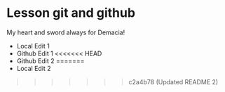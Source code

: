# Lesson git and github

My heart and sword always for Demacia!

- Local Edit 1
- Github Edit 1
<<<<<<< HEAD
- Github Edit 2
=======
- Local Edit 2
>>>>>>> c2a4b78 (Updated README 2)

